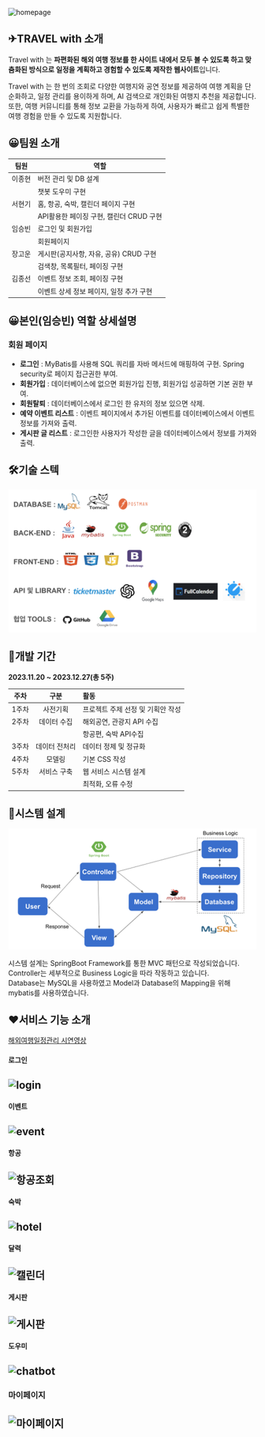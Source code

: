 ![homepage](readme/homepage.png)

## ✈**TRAVEL with 소개**


Travel with 는 **파편화된 해외 여행 정보를 한 사이트 내에서 모두 볼 수 있도록 하고 맞춤화된 방식으로 일정을 계획하고 경험할 수 있도록 제작한 웹사이트**입니다.


Travel with 는 한 번의 조회로 다양한 여행지와 공연 정보를 제공하여 여행 계획을 단순화하고, 일정 관리를 용이하게 하며, AI 검색으로 개인화된 여행지 추천을 제공합니다. 또한, 여행 커뮤니티를 통해 정보 교환을 가능하게 하여, 사용자가 빠르고 쉽게 특별한 여행 경험을 만들 수 있도록 지원합니다.

## 😀**팀원 소개**

|팀원|역할|
|------|---|
|이종현|버전 관리 및 DB 설계|
||챗봇 도우미 구현|
|서현기|홈, 항공, 숙박, 캘린더 페이지 구현|
||API활용한 페이징 구현, 캘린더 CRUD 구현|
|임승빈|로그인 및 회원가입|
||회원페이지|
|장고운|게시판(공지사항, 자유, 공유) CRUD 구현|
||검색창, 목록필터, 페이징 구현|
|김종선|이벤트 정보 조회, 페이징 구현|
||이벤트 상세 정보 페이지, 일정 추가 구현|

## 😀**본인(임승빈) 역할 상세설명**
### 회원 페이지
- __로그인__ : MyBatis를 사용해 SQL 쿼리를 자바 메서드에 매핑하여 구현. Spring security로 페이지 접근권한 부여.
- __회원가입__ : 데이터베이스에 없으면 회원가입 진행, 회원가입 성공하면 기본 권한 부여.
- __회원탈퇴__ : 데이터베이스에서 로그인 한 유저의 정보 있으면 삭제.
- __예약 이벤트 리스트__ :  이벤트 페이지에서 추가된 이벤트를 데이터베이스에서 이벤트 정보를 가져와 출력.
- __게시판 글 리스트__ : 로그인한 사용자가 작성한 글을 데이터베이스에서 정보를 가져와 출력.
  

## 🛠**기술 스텍**

![skillstec](readme/skillstec.png)



## 📆**개발 기간**

**2023.11.20 ~ 2023.12.27(총 5주)**

|주차 |구분 |활동|
|:----:|:----:|:----|
|1주차|사전기획   |  프로젝트 주제 선정 및 기획안 작성  | 
|2주차|데이터 수집   |  해외공연, 관광지 API 수집  |  
||   |  항공편, 숙박 API수집  |
|3주차|데이터 전처리   |  데이터 정제 및 정규화  |  
|4주차|모델링   |  기본  CSS 작성  |  
|5주차|서비스 구축   |  웹 서비스 시스템 설계| 
|||최적화, 오류 수정| 


## 🔄**시스템 설계**

![mvc패턴](readme/mvc패턴.png)

시스템 설계는 SpringBoot Framework를 통한 MVC 패턴으로 작성되었습니다.
<br/>Controller는 세부적으로 Business Logic을 따라 작동하고 있습니다.
<br/>Database는 MySQL을 사용하였고 Model과 Database의 Mapping을 위해 mybatis를 사용하였습니다.
## ❤**서비스 기능 소개**

 [해외여행일정관리 시연영상](https://m.youtube.com/watch?v=wVZc5Vni_U8&list=PLedGoSru7949HpjolTIj01PMIzOOTG6Yq&index=7&pp=iAQB)
 

#### 로그인
![login](readme/login.gif)
---

#### 이벤트
![event](readme/event.gif)
---

#### 항공
![항공조회](readme/항공조회.gif)
---

#### 숙박
![hotel](readme/hotel.gif)
---

#### 달력
![캘린더](readme/캘린더.gif)
---

#### 게시판
![게시판](readme/게시판.gif)
---

#### 도우미
![chatbot](readme/chatbot.gif)
---

### 마이페이지
![마이페이지](readme/마이페이지.gif)
---

